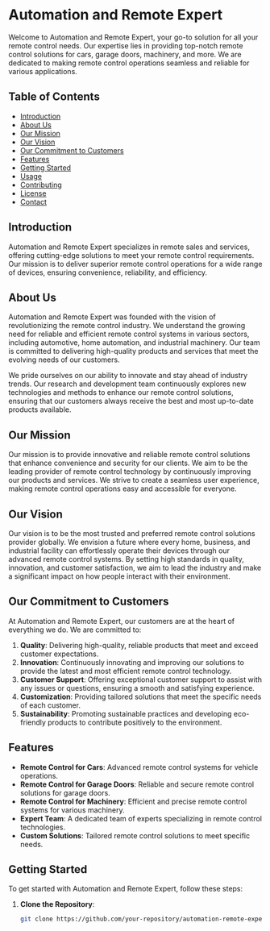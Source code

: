 # Automation and Remote Expert

Welcome to Automation and Remote Expert, your go-to solution for all your remote control needs. Our expertise lies in providing top-notch remote control solutions for cars, garage doors, machinery, and more. We are dedicated to making remote control operations seamless and reliable for various applications.

## Table of Contents

- [Introduction](#introduction)
- [About Us](#about-us)
- [Our Mission](#our-mission)
- [Our Vision](#our-vision)
- [Our Commitment to Customers](#our-commitment-to-customers)
- [Features](#features)
- [Getting Started](#getting-started)
- [Usage](#usage)
- [Contributing](#contributing)
- [License](#license)
- [Contact](#contact)

## Introduction

Automation and Remote Expert specializes in remote sales and services, offering cutting-edge solutions to meet your remote control requirements. Our mission is to deliver superior remote control operations for a wide range of devices, ensuring convenience, reliability, and efficiency.

## About Us

Automation and Remote Expert was founded with the vision of revolutionizing the remote control industry. We understand the growing need for reliable and efficient remote control systems in various sectors, including automotive, home automation, and industrial machinery. Our team is committed to delivering high-quality products and services that meet the evolving needs of our customers.

We pride ourselves on our ability to innovate and stay ahead of industry trends. Our research and development team continuously explores new technologies and methods to enhance our remote control solutions, ensuring that our customers always receive the best and most up-to-date products available.

## Our Mission

Our mission is to provide innovative and reliable remote control solutions that enhance convenience and security for our clients. We aim to be the leading provider of remote control technology by continuously improving our products and services. We strive to create a seamless user experience, making remote control operations easy and accessible for everyone.

## Our Vision

Our vision is to be the most trusted and preferred remote control solutions provider globally. We envision a future where every home, business, and industrial facility can effortlessly operate their devices through our advanced remote control systems. By setting high standards in quality, innovation, and customer satisfaction, we aim to lead the industry and make a significant impact on how people interact with their environment.

## Our Commitment to Customers

At Automation and Remote Expert, our customers are at the heart of everything we do. We are committed to:

1. **Quality**: Delivering high-quality, reliable products that meet and exceed customer expectations.
2. **Innovation**: Continuously innovating and improving our solutions to provide the latest and most efficient remote control technology.
3. **Customer Support**: Offering exceptional customer support to assist with any issues or questions, ensuring a smooth and satisfying experience.
4. **Customization**: Providing tailored solutions that meet the specific needs of each customer.
5. **Sustainability**: Promoting sustainable practices and developing eco-friendly products to contribute positively to the environment.

## Features

- **Remote Control for Cars**: Advanced remote control systems for vehicle operations.
- **Remote Control for Garage Doors**: Reliable and secure remote control solutions for garage doors.
- **Remote Control for Machinery**: Efficient and precise remote control systems for various machinery.
- **Expert Team**: A dedicated team of experts specializing in remote control technologies.
- **Custom Solutions**: Tailored remote control solutions to meet specific needs.

## Getting Started

To get started with Automation and Remote Expert, follow these steps:

1. **Clone the Repository**:
   ```bash
   git clone https://github.com/your-repository/automation-remote-expert.git
